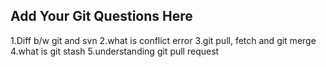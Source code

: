 Add Your Git Questions Here
----------------------------
1.Diff b/w git and svn
2.what is conflict error
3.git pull, fetch and git merge
4.what is git stash
5.understanding git pull request

